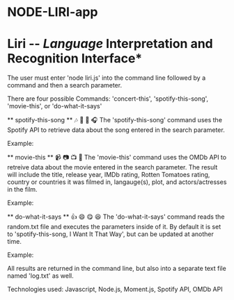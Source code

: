 # NODE-LIRI-app

# Liri -- _Language_ Interpretation and Recognition Interface*

The user must enter 'node liri.js' into the command line followed by a command and then a search parameter.

There are four possible Commands: 'concert-this', 'spotify-this-song', 'movie-this', or 'do-what-it-says'


** spotify-this-song ** :notes: :musical_keyboard: :musical_score: :headphones:
The 'spotify-this-song' command uses the Spotify API to retrieve data about the song entered in the search parameter.

Example: 



** movie-this ** :video_camera: :camera: :tv: :vhs:
The 'movie-this' command uses the OMDb API to retreive data about the movie entered in the search parameter. The result will include the title, release year, IMDb rating, Rotten Tomatoes rating, country or countries it was filmed in, langauge(s), plot, and actors/actresses in the film.

Example:



** do-what-it-says ** :+1: :smile: :yum: :laughing:
The 'do-what-it-says' command reads the random.txt file and executes the parameters inside of it. By default it is set to 'spotify-this-song, I Want It That Way', but can be updated at another time. 

Example:



All results are returned in the command line, but also into a separate text file named 'log.txt' as well.

Technologies used: Javascript, Node.js, Moment.js, Spotify API, OMDb API
